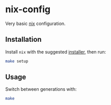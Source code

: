 # nix-config

Very basic [nix](https://nixos.org/) configuration.

## Installation

Install `nix` with the suggested
[installer](https://github.com/DeterminateSystems/nix-installer), then run:

```bash
make setup
```

## Usage

Switch between generations with:

```bash
make
```
